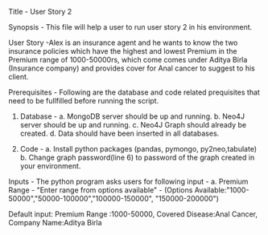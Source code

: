 Title - User Story 2

Synopsis - This file will help a user to run user story 2 in his environment.

User Story -Alex is an insurance agent and he wants to know the two insurance policies which have the highest and lowest Premium in the Premium range of 1000-50000rs, which come comes under Aditya Birla (Insurance company) and provides cover for Anal cancer to suggest to his client.

Prerequisites - Following are the database and code related prequisites that need to be fullfilled before running the script.

1. Database - 	a. MongoDB server should be up and running.
		b. Neo4J server should be up and running.
		c. Neo4J Graph should already be created.
		d. Data should have been inserted in all databases.

2. Code - 	a. Install python packages (pandas, pymongo, py2neo,tabulate)
		b. Change graph password(line 6) to password of the graph created in your environment.

Inputs - The python program asks users for following input -
		a. Premium Range - "Enter range from options available" - (Options Available:"1000-50000","50000-100000","100000-150000",
																	"150000-200000")



Default input: 
Premium Range :1000-50000,
Covered Disease:Anal Cancer,
Company Name:Aditya Birla